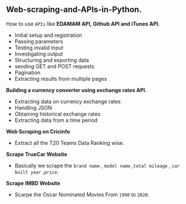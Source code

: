## Web-scraping-and-APIs-in-Python.

How to use `APIs` like **EDAMAM API, Github API and iTunes API.**

  * Initial setup and registration
  * Passing parameters
  * Testing invalid input
  * Investigating output
  * Structuring and exporting data
  * sending GET and POST requests
  * Pagination
  * Extracting results from multiple pages

**Building a currency converter using exchange rates API.**

  * Extracting data on currency exchange rates
  * Handling JSON
  * Obtaining historical exchange rates
  * Extracting data from a time period


**Web Scraping on Cricinfo**
* Extract all the T20 Teams Data Ranking wise.


**Scrape TrueCar Website**
* Basically we scrape the `brand name` , `model name` ,`total mileage` , `car built year` ,`price`.

**Scrape IMBD Website**
* Scarpe the Oscar Nominated Movies From `1990` to `2020`.

